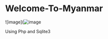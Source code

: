 # Welcome-To-Myanmar
![image](![image](https://user-images.githubusercontent.com/xxxxx/yyyyyy.png)


Using Php and Sqlite3
